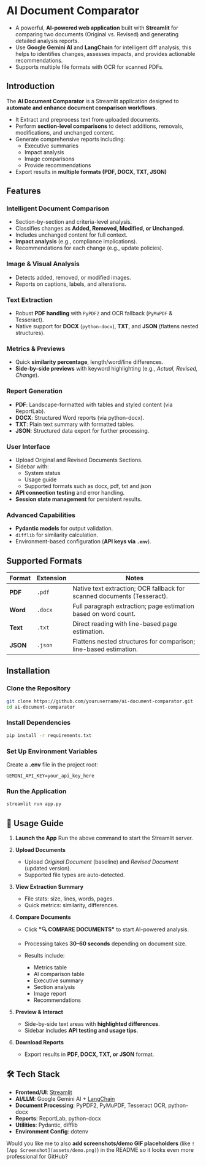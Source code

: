 # AI Document Comparator

- A powerful, **AI-powered web application** built with **Streamlit** for comparing two documents (Original vs. Revised) and generating detailed analysis reports.  
- Use **Google Gemini AI** and **LangChain** for intelligent diff analysis, this helps to identifies changes, assesses impacts, and provides actionable recommendations.  
- Supports multiple file formats with OCR for scanned PDFs.

## Introduction

The **AI Document Comparator** is a Streamlit application designed to **automate and enhance document comparison workflows**.  

- It Extract and preprocess text from uploaded documents.
- Perform **section-level comparisons** to detect additions, removals, modifications, and unchanged content.
- Generate comprehensive reports including:
  - Executive summaries  
  - Impact analysis  
  - Image comparisons  
  - Provide recommendations  
- Export results in **multiple formats (PDF, DOCX, TXT, JSON)** 

## Features

### Intelligent Document Comparison
- Section-by-section and criteria-level analysis.
- Classifies changes as **Added, Removed, Modified, or Unchanged**.
- Includes unchanged content for full context.
- **Impact analysis** (e.g., compliance implications).
- Recommendations for each change (e.g., update policies).

### Image & Visual Analysis
- Detects added, removed, or modified images.
- Reports on captions, labels, and alterations.

### Text Extraction
- Robust **PDF handling** with `PyPDF2` and OCR fallback (`PyMuPDF` & Tesseract).
- Native support for **DOCX** (`python-docx`), **TXT**, and **JSON** (flattens nested structures).

### Metrics & Previews
- Quick **similarity percentage**, length/word/line differences.
- **Side-by-side previews** with keyword highlighting (e.g., *Actual, Revised, Change*).

### Report Generation
- **PDF**: Landscape-formatted with tables and styled content (via ReportLab).  
- **DOCX**: Structured Word reports (via python-docx).  
- **TXT**: Plain text summary with formatted tables.  
- **JSON**: Structured data export for further processing.  

### User Interface
- Upload Original and Revised Documents Sections.
- Sidebar with:
  - System status  
  - Usage guide  
  - Supported formats such as docx, pdf, txt and json 
- **API connection testing** and error handling.  
- **Session state management** for persistent results.

### Advanced Capabilities
- **Pydantic models** for output validation.  
- `difflib` for similarity calculation.  
- Environment-based configuration (**API keys via `.env`**).  

## Supported Formats

| Format          | Extension | Notes                                                                 |
|-----------------|-----------|----------------------------------------------------------------------|
| **PDF**         | `.pdf`    | Native text extraction; OCR fallback for scanned documents (Tesseract). |
| **Word**        | `.docx`   | Full paragraph extraction; page estimation based on word count.      |
| **Text**  | `.txt`    | Direct reading with line-based page estimation.                      |
| **JSON**        | `.json`   | Flattens nested structures for comparison; line-based estimation.    |

## Installation

### Clone the Repository
```bash
git clone https://github.com/yourusername/ai-document-comparator.git
cd ai-document-comparator
````

### Install Dependencies

```bash
pip install -r requirements.txt
```

### Set Up Environment Variables

Create a **.env** file in the project root:

```text
GEMINI_API_KEY=your_api_key_here
```

### Run the Application

```bash
streamlit run app.py
```

## 🚀 Usage Guide

1. **Launch the App**
   Run the above command to start the Streamlit server.

2. **Upload Documents**

   * Upload *Original Document* (baseline) and *Revised Document* (updated version).
   * Supported file types are auto-detected.

3. **View Extraction Summary**

   * File stats: size, lines, words, pages.
   * Quick metrics: similarity, differences.

4. **Compare Documents**

   * Click **"🔍 COMPARE DOCUMENTS"** to start AI-powered analysis.
   * Processing takes **30–60 seconds** depending on document size.
   * Results include:

     * Metrics table
     * AI comparison table
     * Executive summary
     * Section analysis
     * Image report
     * Recommendations

5. **Preview & Interact**

   * Side-by-side text areas with **highlighted differences**.
   * Sidebar includes **API testing and usage tips**.

6. **Download Reports**

   * Export results in **PDF, DOCX, TXT, or JSON** format.


## 🛠️ Tech Stack

* **Frontend/UI**: [Streamlit](https://streamlit.io/)
* **AI/LLM**: Google Gemini AI + [LangChain](https://www.langchain.com/)
* **Document Processing**: PyPDF2, PyMuPDF, Tesseract OCR, python-docx
* **Reports**: ReportLab, python-docx
* **Utilities**: Pydantic, difflib
* **Environment Config**: dotenv


Would you like me to also **add screenshots/demo GIF placeholders** (like `![App Screenshot](assets/demo.png)`) in the README so it looks even more professional for GitHub?
```
